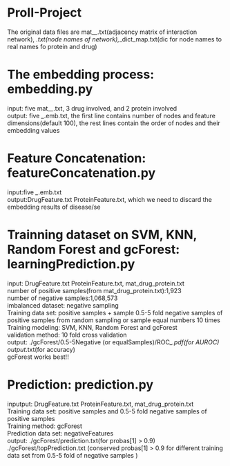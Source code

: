 # ProII-Project

The original data files are mat_*_*.txt(adjacency matrix of interaction network), *.txt(node names of network),*_dict_map.txt(dic for node names to real names fo protein and drug)


# The embedding process: embedding.py  
input: five mat_*_*.txt, 3 drug involved, and 2 protein involved  
output: five *_*.emb.txt, the first line contains number of nodes and feature dimensions(default 100), the rest lines contain the order of nodes and their embedding values


# Feature Concatenation: featureConcatenation.py  
input:five *_*.emb.txt  
output:DrugFeature.txt ProteinFeature.txt, which we need to discard the embedding results of disease/se


# Trainning dataset on SVM, KNN, Random Forest and gcForest: learningPrediction.py  
input: DrugFeature.txt ProteinFeature.txt, mat_drug_protein.txt  
number of positive samples(from mat_drug_protein.txt):1,923  
number of negative samples:1,068,573  
imbalanced dataset: negative sampling  
Training data set: positive samples + sample 0.5-5 fold negative samples of positive samples from random sampling
                   or sample equal numbers 10 times  
Training modeling: SVM, KNN, Random Forest and gcForest  
validation method: 10 fold cross validation  
output: ./gcForest/0.5-5Negative (or equalSamples)/ROC_*.pdf(for AUROC)  
        output*.txt(for accuracy)  
        gcForest works best!!  
      
      
# Prediction: prediction.py  
inputput: DrugFeature.txt ProteinFeature.txt, mat_drug_protein.txt  
Training data set: positive samples and 0.5-5 fold negative samples of positive samples   
Training method: gcForest  
Prediction data set: negativeFeatures  
output: ./gcForest/prediction.txt(for probas[1] > 0.9)  
        ./gcForest/topPrediction.txt (conserved probas[1] > 0.9 for different training data set from 0.5-5 fold of negative samples )

        
